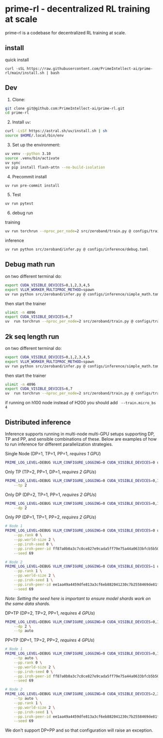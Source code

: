 # prime-rl - decentralized RL training at scale

prime-rl is a codebase for decentralized RL training at scale.



## install
quick install
```
curl -sSL https://raw.githubusercontent.com/PrimeIntellect-ai/prime-rl/main/install.sh | bash
```


## Dev


1. Clone: 

```bash
git clone git@github.com:PrimeIntellect-ai/prime-rl.git
cd prime-rl
```

2. Install `uv`:

```bash
curl -LsSf https://astral.sh/uv/install.sh | sh
source $HOME/.local/bin/env
```

3. Set up the environment:
```bash
uv venv --python 3.10
source .venv/bin/activate
uv sync
uv pip install flash-attn --no-build-isolation
```

4. Precommit install

```bash
uv run pre-commit install
```

5. Test

```bash
uv run pytest
```

6. debug run 

training

```bash
uv run torchrun --nproc_per_node=2 src/zeroband/train.py @ configs/training/debug.toml
```

inference
```bash
uv run python src/zeroband/infer.py @ configs/inference/debug.toml
```


## Debug math run

on two different terminal do:

```bash
export CUDA_VISIBLE_DEVICES=0,1,2,3,4,5
export VLLM_WORKER_MULTIPROC_METHOD=spawn
uv run python src/zeroband/infer.py @ configs/inference/simple_math.toml
```

then start the trainer

```bash
ulimit -n 4096
export CUDA_VISIBLE_DEVICES=6,7
uv  run torchrun --nproc_per_node=2 src/zeroband/train.py @ configs/training/simple_math.toml
```


## 2k seq length run

on two different terminal do:

```bash
export CUDA_VISIBLE_DEVICES=0,1,2,3,4,5
export VLLM_WORKER_MULTIPROC_METHOD=spawn
uv run python src/zeroband/infer.py @ configs/inference/simple_math.toml
```

then start the trainer

```bash
ulimit -n 4096
export CUDA_VISIBLE_DEVICES=6,7
uv  run torchrun --nproc_per_node=2 src/zeroband/train.py @ configs/training/simple_math.toml
```

if running on h100 node instead of H200 you should add ` --train.micro_bs 4`

## Distributed inference

Inference supports running in multi-node multi-GPU setups supporting DP, TP and PP, and sensible combinations of these.
Below are examples of how to run inference for different parallelization strategies.

Single Node (DP=1, TP=1, PP=1, *requires 1 GPU*)

```bash
PRIME_LOG_LEVEL=DEBUG VLLM_CONFIGURE_LOGGING=0 CUDA_VISIBLE_DEVICES=0 uv run python src/zeroband/infer.py @ configs/inference/debug.toml --model-name Qwen/Qwen3-14B
```

Only TP (TP=2, PP=1, DP=1, *requires 2 GPUs*)

```bash
PRIME_LOG_LEVEL=DEBUG VLLM_CONFIGURE_LOGGING=0 CUDA_VISIBLE_DEVICES=0,1 uv run python src/zeroband/infer.py @ configs/inference/debug.toml --model-name Qwen/Qwen3-14B \
	--tp 2
```

Only DP (DP=2, TP=1, PP=1, *requires 2 GPUs*)

```bash
PRIME_LOG_LEVEL=DEBUG VLLM_CONFIGURE_LOGGING=0 CUDA_VISIBLE_DEVICES=0,1 uv run python src/zeroband/infer.py @ configs/inference/debug.toml --model-name Qwen/Qwen3-14B \
	--dp 2
```

Only PP (DP=1, TP=1, PP=2, *requires 2 GPUs*)

```bash
# Node 1
PRIME_LOG_LEVEL=DEBUG VLLM_CONFIGURE_LOGGING=0 CUDA_VISIBLE_DEVICES=0 uv run python src/zeroband/infer.py @ configs/inference/debug.toml --model-name mikasenghaas/Qwen3-14B-0.2 \
	--pp.rank 0 \
	--pp.world-size 2 \
	--pp.iroh-seed 0 \
	--pp.iroh-peer-id ff87a0b0a3c7c0ce827e9cada5ff79e75a44a0633bfcb5b50f99307ddb26b337 \
	--seed 69
```

```bash
# Node 2
PRIME_LOG_LEVEL=DEBUG VLLM_CONFIGURE_LOGGING=0 CUDA_VISIBLE_DEVICES=1 uv run python src/zeroband/infer.py @ configs/inference/debug.toml --model-name mikasenghaas/Qwen3-14B-1.2 \
	--pp.rank 1 \
	--pp.world-size 2 \
	--pp.iroh-seed 1 \
	--pp.iroh-peer-id ee1aa49a4459dfe813a3cf6eb882041230c7b2558469de81f87c9bf23bf10a03 \
	--seed 69
```

*Note: Setting the seed here is important to ensure model shards work on the same data shards.*

DP+TP (DP=2, TP=2, PP=1, *requires 4 GPUs*)

```bash
PRIME_LOG_LEVEL=DEBUG VLLM_CONFIGURE_LOGGING=0 CUDA_VISIBLE_DEVICES=0,1,2,3 uv run python src/zeroband/infer.py @ configs/inference/debug.toml --model-name Qwen/Qwen3-14B \
	--dp 2 \
	--tp auto
```

PP+TP (DP=1, TP=2, PP=2, *requires 4 GPUs*)

```bash
# Node 1
PRIME_LOG_LEVEL=DEBUG VLLM_CONFIGURE_LOGGING=0 CUDA_VISIBLE_DEVICES=0,1 uv run python src/zeroband/infer.py @ configs/inference/debug.toml --model-name mikasenghaas/Qwen3-14B-0.2 \
	--tp auto \
	--pp.rank 0 \
	--pp.world-size 2 \
	--pp.iroh-seed 0 \
	--pp.iroh-peer-id ff87a0b0a3c7c0ce827e9cada5ff79e75a44a0633bfcb5b50f99307ddb26b337 \
	--seed 69
```

```bash
# Node 2
PRIME_LOG_LEVEL=DEBUG VLLM_CONFIGURE_LOGGING=0 CUDA_VISIBLE_DEVICES=2,3 uv run python src/zeroband/infer.py @ configs/inference/debug.toml --model-name mikasenghaas/Qwen3-14B-1.2 \
	--tp auto \
	--pp.rank 1 \
	--pp.world-size 2 \
	--pp.iroh-seed 1 \
	--pp.iroh-peer-id ee1aa49a4459dfe813a3cf6eb882041230c7b2558469de81f87c9bf23bf10a03 \
	--seed 69
```

We don't support DP+PP and so that configuration will raise an exception.